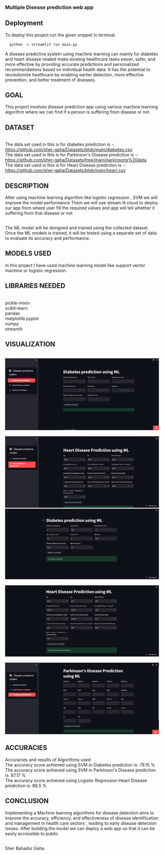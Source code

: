 ### Multiple Disease prediction web app

## Deployment

To deploy this project run the given snippet in terminal.

```bash
  python -m streamlit run main.py
```
<p>A disease predictive system using machine learning can mainly for diabetes and heart disease related make existing healthcare tasks easier, safer, and more effective by providing accurate predictions and personalized recommendations based on individual health data. It has the potential to revolutionize healthcare by enabling earlier detection, more effective prevention, and better treatment of diseases.</p>


## GOAL

This project involves disease prediction app using various machine learning algorithm where we can find if a person is suffering from disease or not

## DATASET

<br>The data set used in this is for diabetes prediction is -: https://github.com/sher-gaha/Datasets/blob/main/diabetes.csv
<br>The data set used in this is for Parkinson's Disease prediction is -: https://github.com/sher-gaha/Datasets/tree/main/parkinsons%20data
<br>The data set used in this is for Heart Disease prediction is -: https://github.com/sher-gaha/Datasets/blob/main/heart.csv

## DESCRIPTION

After using machine learning algorithm like logistic regression , SVM we will improve the model performance
Them we will use stream lit cloud to deploy our app from where user fill the required values and app will tell whether it suffering from that disease or not

<br>The ML model will be designed and trained using the collected dataset.
<br>Once the ML models is trained, it will be tested using a separate set of data to evaluate its accuracy and performance.


## MODELS USED

In this project I have used machine learning model like support vector machine or logistic regression.

## LIBRARIES NEEDED

<br>pickle-mixin
<br>scikit-learn
<br>pandas
<br>matplotlib.pyplot
<br>numpy
<br>streamlit

## VISUALIZATION

<br>![dataset](https://github.com/sher-gaha/Disease_prediction/blob/main/images/img1.png)</br>
<br>![accuracy](https://github.com/sher-gaha/Disease_prediction/blob/main/images/Screenshot%202023-03-31%20212018.png)
<br>![multiple prediction](https://github.com/sher-gaha/Disease_prediction/blob/main/images/Screenshot%202023-03-31%20211719.png)</br>
<br>![multiple prediction](https://github.com/sher-gaha/Disease_prediction/blob/main/images/Screenshot%202023-03-31%20211527.png)</br>
<br>![hr](https://github.com/sher-gaha/Disease_prediction/blob/main/images/img2.png)

## ACCURACIES

Accuracies and results of Algorithms used
<br>The accuracy score achieved using SVM in Diabetes prediction is: 79.15 %
<br>The accuracy score achieved using SVM in Parkinson's Disease prediction is: 87.17 %
<br>The accuracy score achieved using Logistic Regression Heart Disease prediction is: 88.5 %

## CONCLUSION

Implementing a Machine learning algorithms for disease detection aims to improve the accuracy, efficiency, and effectiveness of disease identification and management in health care sectors , leading to early disease detection losses.
After building the model we can deploy a web app so that it can be easily accessible to public

<br>Sher Bahadur Gaha</br>
